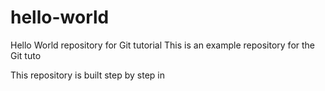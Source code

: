 # hello-world
Hello World repository for Git tutorial
This is an example repository for the Git tuto

This repository is built step by step in

